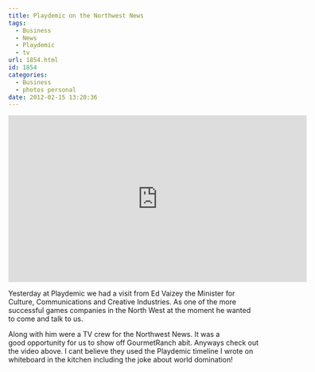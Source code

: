 ```yaml
---
title: Playdemic on the Northwest News
tags:
  - Business
  - News
  - Playdemic
  - tv
url: 1854.html
id: 1854
categories:
  - Business
  - photos personal
date: 2012-02-15 13:20:36
---
```


<iframe width="600" height="335" src="https://www.youtube.com/embed/TjMnDQw4zqI" frameborder="0" allowfullscreen></iframe>

Yesterday at Playdemic we had a visit from Ed Vaizey the Minister for Culture, Communications and Creative Industries. As one of the more successful games companies in the North West at the moment he wanted to come and talk to us.

<!-- more -->

Along with him were a TV crew for the Northwest News. It was a good opportunity for us to show off GourmetRanch abit. Anyways check out the video above. I cant believe they used the Playdemic timeline I wrote on whiteboard in the kitchen including the joke about world domination!
